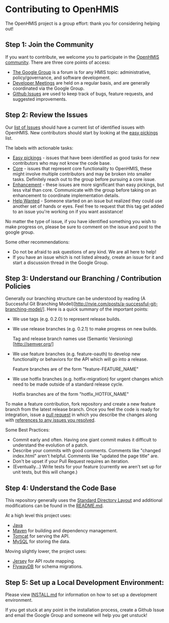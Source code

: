 Contributing to OpenHMIS
=================================================================
The OpenHMIS project is a group effort: thank you for considering helping out!

Step 1: Join the Community
-------------------
If you want to contribute, we welcome you to participate in the [OpenHMIS community](http://openhmis.pcni.org/).  There are three core points of access:

* [The Google Group](http://openhmis.pcni.org/developers/discussion-group) is a forum is for any HMIS topic: administrative, policy/governance, and software development.
* [Developer Meetings](http://openhmis.pcni.org/developers/developer-meetings) are held on a regular basis, and are generally coordinated via the Google Group.
* [Github Issues](https://github.com/PCNI/OpenHMIS/issues) are used to keep track of bugs, feature requests, and suggested improvements.


Step 2: Review the Issues
-------------------
Our [list of Issues](https://github.com/PCNI/OpenHMIS/issues) should have a current list of identified issues with OpenHMIS.  New contributors should start by looking at the [easy pickings](https://github.com/PCNI/OpenHMIS/labels/easy%20pickings) list.

The labels with actionable tasks:

* [Easy pickings](https://github.com/PCNI/OpenHMIS/labels/easy%20pickings) - issues that have been identified as good tasks for new contributors who may not know the code base.
* [Core](https://github.com/PCNI/OpenHMIS/labels/core) - issues that represent core functionality to OpenHMIS, these might involve multiple contributors and may be broken into smaller tasks.  Definitely reach out to the group before pursuing a core issue.
* [Enhancement](https://github.com/PCNI/OpenHMIS/labels/enhancement) - these issues are more significant than easy pickings, but less vital than core.  Communicate with the group before taking on an enhancement to coordinate implementation details.
* [Help Wanted](https://github.com/PCNI/OpenHMIS/labels/help%20wanted) - Someone started on an issue but realized they could use another set of hands or eyes.  Feel free to request that this tag get added to an issue you're working on if you want assistance!

No matter the type of issue, if you have identified something you wish to make progress on, please be sure to comment on the issue and post to the google group.


Some other recommendations:

* Do not be afraid to ask questions of any kind.  We are all here to help!
* If you have an issue which is not listed already, create an issue for it and start a discussion thread in the Google Group.



Step 3: Understand our Branching / Contribution Policies
-------------------
Generally our branching structure can be understood by reading (A Successful Git Branching Model)[http://nvie.com/posts/a-successful-git-branching-model/].  Here is a quick summary of the important points:

* We use tags (e.g. 0.2.0) to represent release builds.
* We use release branches (e.g. 0.2.1) to make progress on new builds.

	Tag and release branch names use (Semantic Versioning)[http://semver.org/]

* We use feature branches (e.g. feature-oauth) to develop new functionality or behaviors for the API which will go into a release.

	Feature branches are of the form "feature-FEATURE_NAME"

* We use hotfix branches (e.g. hotfix-migration) for urgent changes which need to be made outside of a standard release cycle.

	Hotfix branches are of the form "hotfix_HOTFIX_NAME"


To make a feature contribution, fork repository and create a new feature branch from the latest release branch.  Once you feel the code is ready for integration, issue a [pull request](https://help.github.com/articles/using-pull-requests/) in which you describe the changes along with [references to any issues you resolved](https://github.com/blog/1506-closing-issues-via-pull-requests).

Some Best Practices:

* Commit early and often.  Having one giant commit makes it difficult to understand the evolution of a patch.
* Describe your commits with good comments.  Comments like "changed index.html" aren't helpful.  Comments like "updated the page title" are.
* Don't be upset if your Pull Request requires an iteration.
* (Eventually...) Write tests for your feature (currently we aren't set up for unit tests, but this will change.)


Step 4: Understand the Code Base
-------------------

This repository generally uses the [Standard Directory Layout](https://maven.apache.org/guides/introduction/introduction-to-the-standard-directory-layout.html) and additional modifications can be found in the [README.md](README.md). 

At a high level this project uses:

* [Java](https://java.com)
* [Maven](https://maven.apache.org) for building and dependency management.
* [Tomcat](http://tomcat.apache.org/) for serving the API.
* [MySQL](https://www.mysql.com/) for storing the data.

Moving slightly lower, the project uses:

* [Jersey](https://jersey.java.net) for API route mapping.
* [FlywayDB](flywaydb.org) for schema migrations.



Step 5: Set up a Local Development Environment:
-------------------
Please view [INSTALL.md](INSTALL.md) for information on how to set up a development environment.

If you get stuck at any point in the installation process, create a Github Issue and email the Google Group and someone will help you get unstuck!
